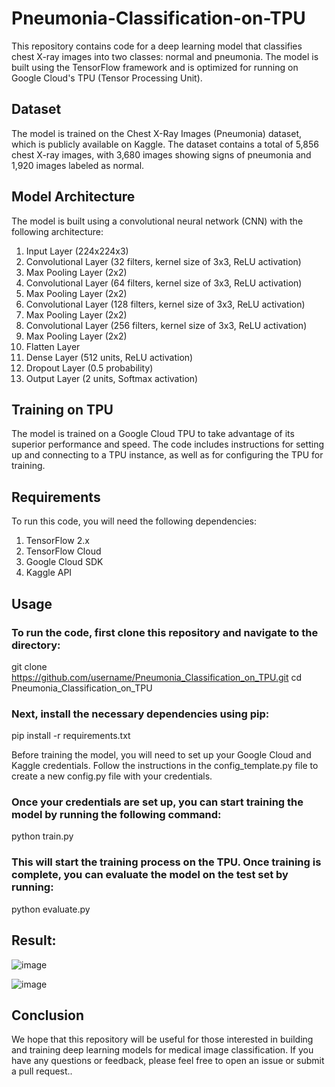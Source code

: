 # Pneumonia-Classification-on-TPU


This repository contains code for a deep learning model that classifies chest X-ray images into two classes: normal and pneumonia. The model is built using the TensorFlow framework and is optimized for running on Google Cloud's TPU (Tensor Processing Unit).

## Dataset
The model is trained on the Chest X-Ray Images (Pneumonia) dataset, which is publicly available on Kaggle. The dataset contains a total of 5,856 chest X-ray images, with 3,680 images showing signs of pneumonia and 1,920 images labeled as normal.

## Model Architecture
The model is built using a convolutional neural network (CNN) with the following architecture:

1. Input Layer (224x224x3)
2. Convolutional Layer (32 filters, kernel size of 3x3, ReLU activation)
3. Max Pooling Layer (2x2)
4. Convolutional Layer (64 filters, kernel size of 3x3, ReLU activation)
5. Max Pooling Layer (2x2)
6. Convolutional Layer (128 filters, kernel size of 3x3, ReLU activation)
7. Max Pooling Layer (2x2)
8. Convolutional Layer (256 filters, kernel size of 3x3, ReLU activation)
9. Max Pooling Layer (2x2)
10. Flatten Layer
11. Dense Layer (512 units, ReLU activation)
12. Dropout Layer (0.5 probability)
13. Output Layer (2 units, Softmax activation)

## Training on TPU
The model is trained on a Google Cloud TPU to take advantage of its superior performance and speed. The code includes instructions for setting up and connecting to a TPU instance, as well as for configuring the TPU for training.

## Requirements
To run this code, you will need the following dependencies:

1. TensorFlow 2.x
2. TensorFlow Cloud
3. Google Cloud SDK
4. Kaggle API

## Usage
### To run the code, first clone this repository and navigate to the directory:

git clone https://github.com/username/Pneumonia_Classification_on_TPU.git cd Pneumonia_Classification_on_TPU


### Next, install the necessary dependencies using pip:

pip install -r requirements.txt


Before training the model, you will need to set up your Google Cloud and Kaggle credentials. Follow the instructions in the config_template.py file to create a new config.py file with your credentials.


### Once your credentials are set up, you can start training the model by running the following command:

python train.py


### This will start the training process on the TPU. Once training is complete, you can evaluate the model on the test set by running:

python evaluate.py


## Result:

![image](https://github.com/PurnaChandar26/Pneumonia-Classification-on-TPU/assets/97793147/28d5ac0d-a97d-4e8f-b77d-a45817c93fa9)

![image](https://github.com/PurnaChandar26/Pneumonia-Classification-on-TPU/assets/97793147/7858d0fc-080e-43f5-bcb8-059e77456726)

## Conclusion

We hope that this repository will be useful for those interested in building and training deep learning models for medical image classification. If you have any questions or feedback, please feel free to open an issue or submit a pull request..


